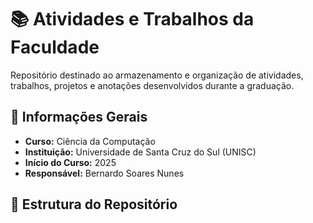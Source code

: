 # 📚 Atividades e Trabalhos da Faculdade

Repositório destinado ao armazenamento e organização de atividades, trabalhos, projetos e anotações desenvolvidos durante a graduação.

## 🏫 Informações Gerais

- **Curso:** Ciência da Computação  
- **Instituição:** Universidade de Santa Cruz do Sul (UNISC)  
- **Início do Curso:** 2025  
- **Responsável:** Bernardo Soares Nunes  

## 📁 Estrutura do Repositório

